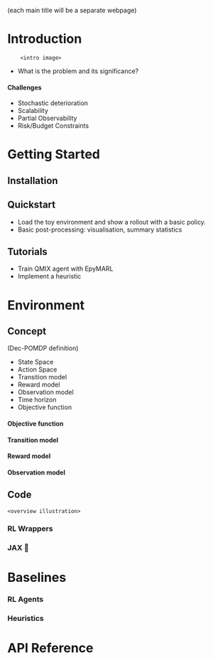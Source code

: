 (each main title will be a separate webpage)

# Introduction

        <intro image>

- What is the problem and its significance?

#### Challenges
- Stochastic deterioration
- Scalability
- Partial Observability
- Risk/Budget Constraints

# Getting Started

## Installation


## Quickstart
- Load the toy environment and show a rollout with a basic policy.
- Basic post-processing: visualisation, summary statistics

## Tutorials
- Train QMIX agent with EpyMARL
- Implement a heuristic

# Environment

## Concept

(Dec-POMDP definition)
- State Space
- Action Space
- Transition model
- Reward model
- Observation model
- Time horizon
- Objective function

#### Objective function
#### Transition model
#### Reward model
#### Observation model

## Code

    <overview illustration>

### RL Wrappers

### JAX 🚀


# Baselines

### RL Agents

### Heuristics


# API Reference
